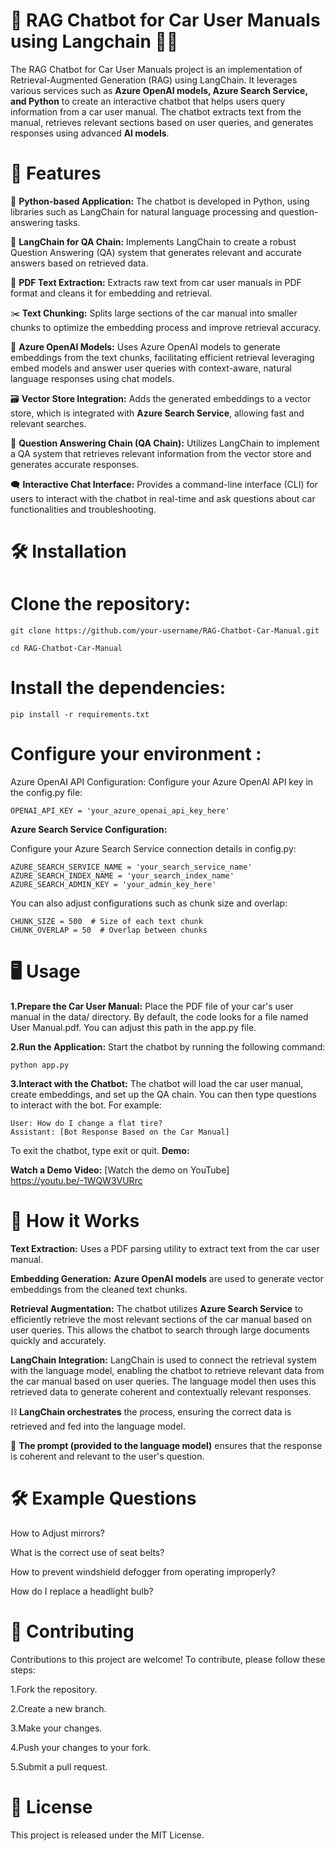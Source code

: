 # 🚗 **RAG Chatbot for Car User Manuals using Langchain 🦜🔗**

The RAG Chatbot for Car User Manuals project is an implementation of Retrieval-Augmented Generation (RAG) using LangChain. It leverages various services such as **Azure OpenAI models, Azure Search Service, and Python** to create an interactive chatbot that helps users query information from a car user manual. The chatbot extracts text from the manual, retrieves relevant sections based on user queries, and generates responses using advanced **AI models**.

# 🌟 **Features**

 🔧 **Python-based Application:** The chatbot is developed in Python, using libraries such as LangChain for natural language processing and question-answering tasks.
 
 🦜 **LangChain for QA Chain:** Implements LangChain to create a robust Question Answering (QA) system that generates relevant and accurate answers based on retrieved data.

📄 **PDF Text Extraction:** Extracts raw text from car user manuals in PDF format and cleans it for embedding and retrieval.

✂️  **Text Chunking:** Splits large sections of the car manual into smaller chunks to optimize the embedding process and improve retrieval accuracy.

🤖 **Azure OpenAI Models:** Uses Azure OpenAI models to generate embeddings from the text chunks, facilitating efficient retrieval leveraging embed models and answer user queries with context-aware, natural language responses using chat models.

🗃️ **Vector Store Integration:** Adds the generated embeddings to a vector store, which is integrated with **Azure Search Service**, allowing fast and relevant searches.

🔗 **Question Answering Chain (QA Chain):** Utilizes LangChain to implement a QA system that retrieves relevant information from the vector store and generates accurate responses.

 🗨️ **Interactive Chat Interface:** Provides a command-line interface (CLI) for users to interact with the chatbot in real-time and ask questions about car functionalities and troubleshooting.
# **🛠️ Installation**
# **Clone the repository:**
```
git clone https://github.com/your-username/RAG-Chatbot-Car-Manual.git

cd RAG-Chatbot-Car-Manual
```
# **Install the dependencies:**
```
pip install -r requirements.txt
```
# **Configure your environment :**
Azure OpenAI API Configuration:
Configure your Azure OpenAI API key in the config.py file:

```
OPENAI_API_KEY = 'your_azure_openai_api_key_here'
```
**Azure Search Service Configuration:**

Configure your Azure Search Service connection details in config.py:
```
AZURE_SEARCH_SERVICE_NAME = 'your_search_service_name'
AZURE_SEARCH_INDEX_NAME = 'your_search_index_name'
AZURE_SEARCH_ADMIN_KEY = 'your_admin_key_here'

```
You can also adjust configurations such as chunk size and overlap:

```
CHUNK_SIZE = 500  # Size of each text chunk
CHUNK_OVERLAP = 50  # Overlap between chunks
```
# **🖥️ Usage**
**1.Prepare the Car User Manual:** Place the PDF file of your car's user manual in the data/ directory. By default, the code looks for a file named User Manual.pdf. You can adjust this path in the app.py file.

**2.Run the Application:** Start the chatbot by running the following command:
```
python app.py
```

**3.Interact with the Chatbot:** The chatbot will load the car user manual, create embeddings, and set up the QA chain. You can then type questions to interact with the bot. For example:
```
User: How do I change a flat tire?
Assistant: [Bot Response Based on the Car Manual]
```
To exit the chatbot, type exit or quit.
**Demo:**

**Watch a Demo Video:**
[Watch the demo on YouTube] https://youtu.be/-1WQW3VURrc
# **🧠 How it Works**
**Text Extraction:** Uses a PDF parsing utility to extract text from the car user manual.

**Embedding Generation:**  **Azure OpenAI models** are used to generate vector embeddings from the cleaned text chunks.

**Retrieval Augmentation:** The chatbot utilizes **Azure Search Service** to efficiently retrieve the most relevant sections of the car manual based on user queries. This allows the chatbot to search through large documents quickly and accurately.

**LangChain Integration:** LangChain is used to connect the retrieval system with the language model, enabling the chatbot to retrieve relevant data from the car manual based on user queries. The language model then uses this retrieved data to generate coherent and contextually relevant responses.
  
  ⛓️ **LangChain orchestrates** the process, ensuring the correct data is retrieved and fed into the language model.
  
   📝 **The prompt (provided to the language model)** ensures that the response is coherent and relevant to the user's question.

#  **🛠 Example Questions**

How to Adjust mirrors?

What is the correct use of seat belts?

How to prevent windshield defogger from operating improperly?

How do I replace a headlight bulb?

# **👥 Contributing**

Contributions to this project are welcome! To contribute, please follow these steps:

1.Fork the repository.

2.Create a new branch.

3.Make your changes.

4.Push your changes to your fork.

5.Submit a pull request.

# **📜 License**

This project is released under the MIT License.

